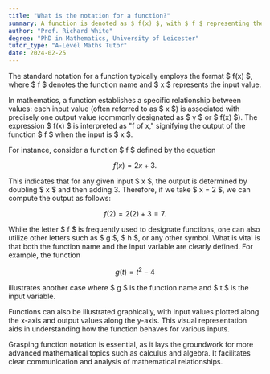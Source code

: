 ```yaml
---
title: "What is the notation for a function?"
summary: A function is denoted as $ f(x) $, with $ f $ representing the function name and $ x $ indicating the input value.
author: "Prof. Richard White"
degree: "PhD in Mathematics, University of Leicester"
tutor_type: "A-Level Maths Tutor"
date: 2024-02-25
---
```


The standard notation for a function typically employs the format $ f(x) $, where $ f $ denotes the function name and $ x $ represents the input value.

In mathematics, a function establishes a specific relationship between values: each input value (often referred to as $ x $) is associated with precisely one output value (commonly designated as $ y $ or $ f(x) $). The expression $ f(x) $ is interpreted as "f of x," signifying the output of the function $ f $ when the input is $ x $.

For instance, consider a function $ f $ defined by the equation 

$$
f(x) = 2x + 3.
$$

This indicates that for any given input $ x $, the output is determined by doubling $ x $ and then adding 3. Therefore, if we take $ x = 2 $, we can compute the output as follows:

$$
f(2) = 2(2) + 3 = 7.
$$

While the letter $ f $ is frequently used to designate functions, one can also utilize other letters such as $ g $, $ h $, or any other symbol. What is vital is that both the function name and the input variable are clearly defined. For example, the function 

$$
g(t) = t^2 - 4 
$$ 

illustrates another case where $ g $ is the function name and $ t $ is the input variable.

Functions can also be illustrated graphically, with input values plotted along the x-axis and output values along the y-axis. This visual representation aids in understanding how the function behaves for various inputs.

Grasping function notation is essential, as it lays the groundwork for more advanced mathematical topics such as calculus and algebra. It facilitates clear communication and analysis of mathematical relationships.
    